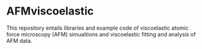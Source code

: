 # AFMviscoelastic
This repository entails libraries and example code of viscoelastic atomic force microscopy (AFM) simualtions and viscoelastic fitting and analysis of AFM data. 
